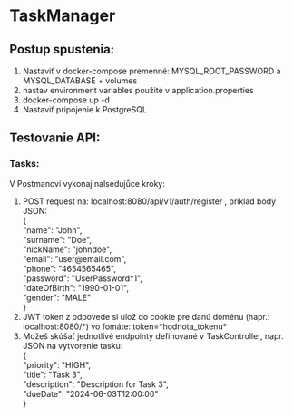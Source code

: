 # TaskManager

## Postup spustenia:<br>
<ol>
  <li>Nastaviť v docker-compose premenné: MYSQL_ROOT_PASSWORD a MYSQL_DATABASE + volumes</li>
  <li>nastav environment variables použité v application.properties</li>
  <li>docker-compose up -d</li>
  <li>Nastaviť pripojenie k PostgreSQL</li>
</ol>

## Testovanie API:
### Tasks:
<p>
V Postmanovi vykonaj nalsedujůce kroky:
</p>
<ol>
  <li>POST request na: localhost:8080/api/v1/auth/register , príklad body JSON:</li>
{<br>
    "name": "John",<br>
    "surname": "Doe",<br>
    "nickName": "johndoe",<br>
    "email": "user@email.com",<br>
    "phone": "4654565465",<br>
    "password": "UserPassword*1",<br>
    "dateOfBirth": "1990-01-01",<br>
    "gender": "MALE"<br>
}
  <li>JWT token z odpovede si ulož do cookie pre danú doménu (napr.: localhost:8080/*) vo fomáte: token=*hodnota_tokenu*</li>
  <li>Možeš skúšať jednotlivé endpointy definované v TaskController, napr. JSON na vytvorenie tasku:</li>
{<br>
"priority": "HIGH",<br>
"title": "Task 3",<br>
"description": "Description for Task 3",<br>
"dueDate": "2024-06-03T12:00:00"<br>
}
</ol>